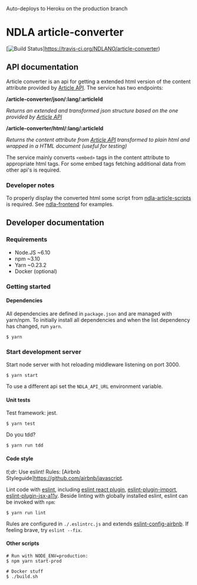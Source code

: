 Auto-deploys to Heroku on the production branch

# NDLA article-converter
[![Build Status](https://travis-ci.org/NDLANO/article-converter.svg?branch=master)]https://travis-ci.org/NDLANO/article-converter)


## API documentation

Article converter is an api for getting a extended html version of the content attribute provided by [Article API](https://github.com/NDLANO/article-api). The service has two endpoints:

**/article-converter/json/:lang/:articleId**

_Returns an extended and transformed json structure based on the one provided by [Article API](https://github.com/NDLANO/article-api)_

**/article-converter/html/:lang/:articleId**

_Returns the content attribute from [Article API](https://github.com/NDLANO/article-api) transformed to plain html and wrapped in a HTML document (useful for testing)_

The service mainly converts `<embed>` tags in the content attribute to appropriate html tags. For some embed tags fetching additional data from other api's is required.


### Developer notes
To properly display the converted html some script from [ndla-article-scripts](https://github.com/NDLANO/frontend-packages/tree/master/packages/ndla-article-scripts) is required. See [ndla-frontend](https://github.com/NDLANO/ndla-frontend) for examples.

## Developer documentation


### Requirements

- Node.JS ~6.10
- npm ~3.10
- Yarn ~0.23.2
- Docker (optional)

### Getting started

#### Dependencies

All dependencies are defined in `package.json` and are managed with yarn/npm.  To
initially install all dependencies and when the list dependency has changed,
run `yarn`.

```
$ yarn
```

### Start development server

Start node server with hot reloading middleware listening on port 3000.

```$ yarn start```

To use a different api set the `NDLA_API_URL` environment variable.

#### Unit tests

Test framework: jest.

```$ yarn test```

Do you tdd?

```$ yarn run tdd```

#### Code style

*tl;dr*: Use eslint! Rules: [Airbnb Styleguide]https://github.com/airbnb/javascript.

Lint code with [eslint](http://eslint.org/), including [eslint react plugin](https://github.com/yannickcr/eslint-plugin-react), [eslint-plugin-import](https://github.com/benmosher/eslint-plugin-import), [eslint-plugin-jsx-a11y](https://github.com/evcohen/eslint-plugin-jsx-a11y#readme).
Beside linting with globally installed eslint, eslint can be invoked with `npm`:

```
$ yarn run lint
```

Rules are configured in `./.eslintrc.js` and extends [eslint-config-airbnb](https://github.com/airbnb/javascript/tree/master/packages/eslint-config-airbnb). If feeling brave, try `eslint --fix`.


#### Other scripts

```
# Run with NODE_ENV=production:
$ npm yarn start-prod
```

```
# Docker stuff
$ ./build.sh
```


